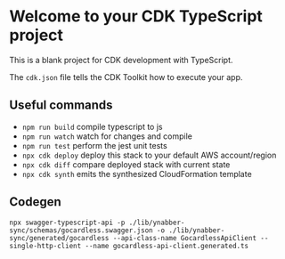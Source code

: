 # Welcome to your CDK TypeScript project

This is a blank project for CDK development with TypeScript.

The `cdk.json` file tells the CDK Toolkit how to execute your app.

## Useful commands

- `npm run build` compile typescript to js
- `npm run watch` watch for changes and compile
- `npm run test` perform the jest unit tests
- `npx cdk deploy` deploy this stack to your default AWS account/region
- `npx cdk diff` compare deployed stack with current state
- `npx cdk synth` emits the synthesized CloudFormation template

## Codegen

```shell
npx swagger-typescript-api -p ./lib/ynabber-sync/schemas/gocardless.swagger.json -o ./lib/ynabber-sync/generated/gocardless --api-class-name GocardlessApiClient --single-http-client --name gocardless-api-client.generated.ts
```
